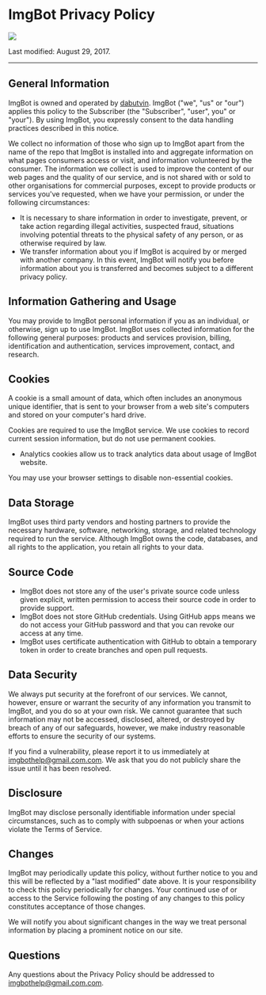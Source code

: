 <div class="container container-plain">

# ImgBot Privacy Policy

![](/images/icon.svg)

Last modified: August 29, 2017.

---

## General Information

ImgBot is owned and operated by [dabutvin](https://github.com/dabutvin). ImgBot ("we", "us" or "our") applies this policy to the Subscriber (the "Subscriber", "user", you" or "your"). By using ImgBot, you expressly consent to the data handling practices described in this notice.

We collect no information of those who sign up to ImgBot apart from the name of the repo that ImgBot is installed into and aggregate information on what pages consumers access or visit, and information volunteered by the consumer. The information we collect is used to improve the content of our web pages and the quality of our service, and is not shared with or sold to other organisations for commercial purposes, except to provide products or services you've requested, when we have your permission, or under the following circumstances:

- It is necessary to share information in order to investigate, prevent, or take action regarding illegal activities, suspected fraud, situations involving potential threats to the physical safety of any person, or as otherwise required by law.
- We transfer information about you if ImgBot is acquired by or merged with another company. In this event, ImgBot will notify you before information about you is transferred and becomes subject to a different privacy policy.

## Information Gathering and Usage

You may provide to ImgBot personal information if you as an individual, or otherwise, sign up to use ImgBot. ImgBot uses collected information for the following general purposes: products and services provision, billing, identification and authentication, services improvement, contact, and research.

## Cookies

A cookie is a small amount of data, which often includes an anonymous unique identifier, that is sent to your browser from a web site's computers and stored on your computer's hard drive.

Cookies are required to use the ImgBot service. We use cookies to record current session information, but do not use permanent cookies.

- Analytics cookies allow us to track analytics data about usage of ImgBot website.

You may use your browser settings to disable non-essential cookies.

## Data Storage

ImgBot uses third party vendors and hosting partners to provide the necessary hardware, software, networking, storage, and related technology required to run the service. Although ImgBot owns the code, databases, and all rights to the application, you retain all rights to your data.

## Source Code

- ImgBot does not store any of the user's private source code unless given explicit, written permission to access their source code in order to provide support.
- ImgBot does not store GitHub credentials. Using GitHub apps means we do not access your GitHub password and that you can revoke our access at any time.
- ImgBot uses certificate authentication with GitHub to obtain a temporary token in order to create branches and open pull requests.

## Data Security

We always put security at the forefront of our services. We cannot, however, ensure or warrant the security of any information you transmit to ImgBot, and you do so at your own risk. We cannot guarantee that such information may not be accessed, disclosed, altered, or destroyed by breach of any of our safeguards, however, we make industry reasonable efforts to ensure the security of our systems.

If you find a vulnerability, please report it to us immediately at [imgbothelp@gmail.com.com](mailto:imgbothelp@gmail.com.com). We ask that you do not publicly share the issue until it has been resolved.

## Disclosure

ImgBot may disclose personally identifiable information under special circumstances, such as to comply with subpoenas or when your actions violate the Terms of Service.

## Changes

ImgBot may periodically update this policy, without further notice to you and this will be reflected by a "last modified" date above. It is your responsibility to check this policy periodically for changes. Your continued use of or access to the Service following the posting of any changes to this policy constitutes acceptance of those changes.

We will notify you about significant changes in the way we treat personal information by placing a prominent notice on our site.

## Questions

Any questions about the Privacy Policy should be addressed to [imgbothelp@gmail.com.com](mailto:imgbothelp@gmail.com.com).

</div>
